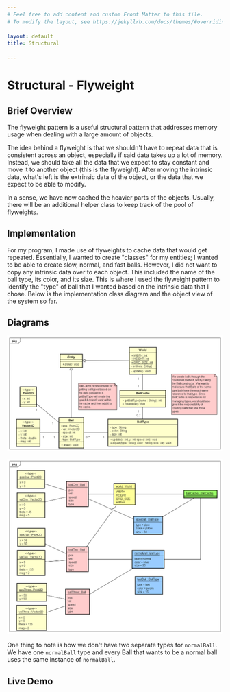 ```yaml
---
# Feel free to add content and custom Front Matter to this file.
# To modify the layout, see https://jekyllrb.com/docs/themes/#overriding-theme-defaults

layout: default
title: Structural

---
```

# Structural - Flyweight


## Brief Overview
The flyweight pattern is a useful structural pattern that addresses memory usage when dealing with a large amount of objects. 

The idea behind a flyweight is that we shouldn't have to repeat data that is consistent across an object, especially if said data takes up a lot of memory. Instead, we should take all the data that we expect to stay constant and move it to another object (this is the flyweight). After moving the intrinsic data, what's left is the extrinsic data of the object, or the data that we expect to be able to modify.

In a sense, we have now cached the heavier parts of the objects. Usually, there will be an additional helper class to keep track of the pool of flyweights.

## Implementation

For my program, I made use of flyweights to cache data that would get repeated. Essentially, I wanted to create "classes" for my entities; I wanted to be able to create slow, normal, and fast balls. However, I did not want to copy any intrinsic data over to each object. This included the name of the ball type, its color, and its size. This is where I used the flyweight pattern to identify the "type" of ball that I wanted based on the intrinsic data that I chose. Below is the implementation class diagram and the object view of the system so far.

## Diagrams
![Flyweight Implementation](diagrams/flyweight_impl.png)

![Flyweight Object View](diagrams/flyweight_obj_view.png)

One thing to note is how we don't have two separate types for `normalBall`. We have one `normalBall` type and every Ball that wants to be a normal ball uses the same instance of `normalBall`.

## Live Demo
<div style="width: 100%; height:400px">
    <canvas class="canvas"></canvas>
</div>
<script src="dist/structural.js" defer></script>